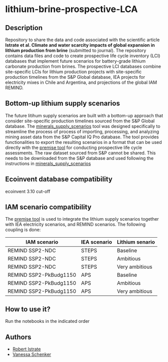 # lithium-brine-prospective-LCA


Description
-----------
Repository to share the data and code associated with the scientific article **Istrate et al. Climate and water scarcity impacts of global expansion in lithium production from brine** (submitted to journal). The repository contains data files and code to create prospective life cycle inventory (LCI) databases that implement future scenarios for battery-grade lithium carbonate production from brines. The prospective LCI databases combine site-specific LCIs for lithium production projects with site-specific production timelines from the S&P Global database, IEA projects for electricity mixes in Chile and Argentina, and projections of the global IAM REMIND.



Bottom-up lithium supply scenarios
------------------------

The future litihum supply scenarios are built with a bottom-up approach that consider site-specific production timelines sourced from the S&P Global database. The [minerals_supply_scenarios](https://github.com/robyistrate/minerals_supply_scenarios) tool was designed specifically to streamline the process of process of importing, processing, and analyzing mining asset data from the S&P Capital IQ Pro database. The tool provides functionalities to export the resulting scenarios in a format that can be used directly with the [premise tool](https://github.com/polca/premise) for conducting prospective life cycle assessments. The raw dataset sourced from S&P cannot be shared. This needs to be downloaded from the S&P database and used following the instructions in [minerals_supply_scenarios](https://github.com/robyistrate/minerals_supply_scenarios)

Ecoinvent database compatibility
--------------------------------

ecoinvent 3.10 cut-off

IAM scenario compatibility
---------------------------
The [premise tool](https://github.com/polca/premise) is used to integrate the lithium supply scenarios together with IEA electricity scenarios, and REMIND scenarios. The following coupling is done:

| IAM scenario           | IEA scenario | Lithium senario   |
|------------------------|--------------|-------------------|
| REMIND SSP2-NDC        | STEPS	    | Baseline          |
| REMIND SSP2-NDC        | STEPS        | Ambitious         |
| REMIND SSP2-NDC        | STEPS        | Very ambitious    |
| REMIND SSP2-PkBudg1150 | APS	        | Baseline          |
| REMIND SSP2-PkBudg1150 | APS          | Ambitious         |
| REMIND SSP2-PkBudg1150 | APS          | Very ambitious    |


How to use it?
--------------
Run the notebooks in the indicated order

Authors
--------------
- [Robert Istrate](https://github.com/robyistrate)
- [Vanessa Schenker](https://github.com/schvanes)